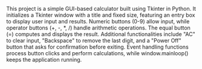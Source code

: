 This project is a simple GUI-based calculator built using Tkinter in Python. It initializes a Tkinter window with a title and fixed size, featuring an entry box to display user input and results. Numeric buttons (0-9) allow input, while operator buttons (+, -, *, /) handle arithmetic operations. The equal button (=) computes and displays the result. Additional functionalities include "AC" to clear input, "Backspace" to remove the last digit, and a "Power Off" button that asks for confirmation before exiting. Event handling functions process button clicks and perform calculations, while window.mainloop() keeps the application running.

